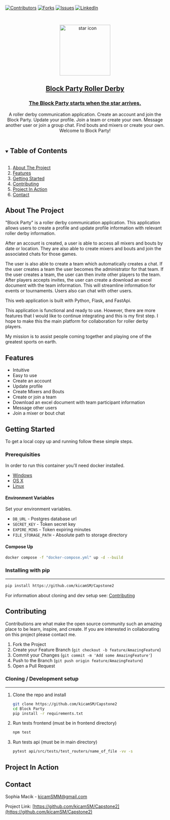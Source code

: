 
<!-- PROJECT SHIELDS -->
<!--
*** I'm using markdown "reference style" links for readability.
*** Reference links are enclosed in brackets [ ] instead of parentheses ( ).
*** See the bottom of this document for the declaration of the reference variables
*** for contributors-url, forks-url, etc. This is an optional, concise syntax you may use.
*** https://www.markdownguide.org/basic-syntax/#reference-style-links
-->
[![Contributors][contributors-shield]][contributors-url]
[![Forks][forks-shield]][forks-url]
[![Issues][issues-shield]][issues-url]
[![LinkedIn][linkedin-shield]][linkedin-url]



<!-- PROJECT LOGO -->
<br />
<p align="center">
  <!-- <div style="text-align: center;">  -->
    <a href="https://github.com/kicamSM/Capstone2">
        <img src="https://raw.githubusercontent.com/kicamSM/Capstone2/master/frontend/public/star.png" alt="star icon" width="160" height="160">
    </a>
  <!-- </div> -->

  <h2 align="center" style="text-decoration: underline;">Block Party Roller Derby</h2>

  <h3 align="center" style="text-decoration: underline;">The Block Party starts when the star arrives.</h3>

  <p align="center">
    A roller derby communication application. Create an account and join the Block Party. Update your profile. Join a team or create your own. Message another user or join a group chat. Find bouts and mixers or create your own. Welcome to Block Party! 
  </p>
</p>



<!-- TABLE OF CONTENTS -->
<details open="open">
  <summary><h2 style="display: inline-block">Table of Contents</h2></summary>
  <ol>
    <li><a href="#about-the-project">About The Project</a></li>
    <li><a href="#features">Features</a></li>
    <li><a href="#getting-started">Getting Started</a></li>
    <li><a href="#contributing">Contributing</a></li>
    <li><a href="#project-in-action">Project In Action</a></li>
    <li><a href="#contact">Contact</a></li>
  </ol>
</details>



<!-- ABOUT THE PROJECT -->
## About The Project

"Block Party" is a roller derby communication application. This application allows users to create a profile and update profile information with relevant roller derby information. 

After an account is created, a user is able to access all mixers and bouts by date or location. They are also able to create mixers and bouts and join the associated chats for those games.

The user is also able to create a team which automatically creates a chat. If the user creates a team the user becomes the administrator for that team. If the user creates a team, the user can then invite other players to the team. After players accepts invites, the user can create a download an excel document with the team information. This will streamline information for events or tournaments. Users also can chat with other users. 

This web application is built with Python, Flask, and FastApi. 

This application is functional and ready to use. However, there are more features that I would like to continue integrating and this is my first step. I hope to make this the main platform for collaboration for roller derby players. 

My mission is to assist people coming together and playing one of the greatest sports on earth.

## Features 
* Intuitive
* Easy to use
* Create an account
* Update profile
* Create Mixers and Bouts
* Create or join a team
* Download an excel document with team participant information
* Message other users 
* Join a mixer or bout chat  


<!-- GETTING STARTED -->
## Getting Started


To get a local copy up and running follow these simple steps.

### Prerequisities


In order to run this container you'll need docker installed.

* [Windows](https://docs.docker.com/windows/started)
* [OS X](https://docs.docker.com/mac/started/)
* [Linux](https://docs.docker.com/linux/started/)


#### Environment Variables

Set your environment variables. 

* `DB_URL` - Postgres database url
* `SECRET_KEY` - Token secret key  
* `EXPIRE_MINS` - Token expiring minutes
* `FILE_STORAGE_PATH` - Absolute path to storage directory

#### Compose Up


  ```sh
  docker compose -f "docker-compose.yml" up -d --build 
  ```

### Installing with pip
***

  ```sh
  pip install https://github.com/kicamSM/Capstone2
  ```

For information about cloning and dev setup see: [Contributing](#Contributing)

<!-- CONTRIBUTING -->
## Contributing


Contributions are what make the open source community such an amazing place to be learn, inspire, and create. If you are interested in collaborating on this project please contact me.

1. Fork the Project
2. Create your Feature Branch (`git checkout -b feature/AmazingFeature`)
3. Commit your Changes (`git commit -m 'Add some AmazingFeature'`)
4. Push to the Branch (`git push origin feature/AmazingFeature`)
5. Open a Pull Request

### Cloning / Development setup
***
1. Clone the repo and install
    ```sh
    git clone https://github.com/kicamSM/Capstone2
    cd Block Party
    pip install -r requirements.txt
    ```
2. Run tests frontend (must be in frontend directory)
    ```sh
    npm test 
    ```
3. Run tests api (must be in main directory)
    ```sh
    pytest api/src/tests/test_routers/name_of_file -vv -s
    ```


## Project In Action 

<!-- [https://board-game-mania.onrender.com](https://board-game-mania.onrender.com) -->

<!-- CONTACT -->
## Contact


Sophia Macik - kicamSMM@gmail.com

Project Link: [https://github.com/kicamSM/Capstone2](https://github.com/kicamSM/Capstone2)




<!-- MARKDOWN LINKS & IMAGES -->
<!-- https://www.markdownguide.org/basic-syntax/#reference-style-links -->
[contributors-shield]: https://img.shields.io/github/contributors/kicamSM/Capstone2?style=for-the-badge
[contributors-url]: https://github.com/kicamSM/Capstone2/graphs/contributors
[forks-shield]: https://img.shields.io/github/forks/kicamSM/Capstone2?style=for-the-badge
[forks-url]: https://github.com/kicamSM/Capstone2/forks
[issues-shield]: https://img.shields.io/github/issues/kicamSM/Capstone2?style=for-the-badge
[issues-url]: https://github.com/kicamSM/Capstone2/issues
[linkedin-shield]: https://img.shields.io/badge/-LinkedIn-black.svg?style=for-the-badge&logo=linkedin&colorB=555
[linkedin-url]: https://www.linkedin.com/in/sophiamacik/